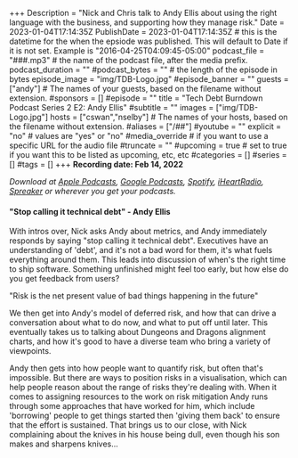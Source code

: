 +++
Description = "Nick and Chris talk to Andy Ellis about using the right language with the business, and supporting how they manage risk."
Date = 2023-01-04T17:14:35Z
PublishDate = 2023-01-04T17:14:35Z # this is the datetime for the when the epsiode was published. This will default to Date if it is not set. Example is "2016-04-25T04:09:45-05:00"
podcast_file = "###.mp3" # the name of the podcast file, after the media prefix.
podcast_duration = ""
#podcast_bytes = "" # the length of the episode in bytes
episode_image = "img/TDB-Logo.jpg"
#episode_banner = ""
guests = ["andy"] # The names of your guests, based on the filename without extension.
#sponsors = []
#episode = ""
title = "Tech Debt Burndown Podcast Series 2 E2: Andy Ellis"
#subtitle = ""
images = ["img/TDB-Logo.jpg"]
hosts = ["cswan","nselby"] # The names of your hosts, based on the filename without extension.
#aliases = ["/##"]
#youtube = ""
explicit = "no" # values are "yes" or "no"
#media_override # if you want to use a specific URL for the audio file
#truncate = ""
#upcoming = true # set to true if you want this to be listed as upcoming, etc, etc
#categories = []
#series = []
#tags = []
+++
**Recording date: Feb 14, 2022**

*Download at [Apple Podcasts](https://podcastsconnect.apple.com/my-podcasts/the-tech-debt-burndown-podcast/1562710899), [Google Podcasts](https://podcasts.google.com/feed/aHR0cHM6Ly93d3cuc3ByZWFrZXIuY29tL3Nob3cvNDg3MzE4MC9lcGlzb2Rlcy9mZWVk), [Spotify](https://open.spotify.com/show/0t15PUgvQYNWQ6LYXJ8zkz), [iHeartRadio](https://iheart.com/podcast/81137852), [Spreaker](https://www.spreaker.com/show/the-tech-debt-burndown-podcast) or wherever you get your podcasts.*

#### "Stop calling it technical debt" - Andy Ellis ####

With intros over, Nick asks Andy about metrics, and Andy immediately responds by saying "stop calling it technical debt". Executives have an understanding of 'debt', and it's not a bad word for them, it's what fuels everything around them. This leads into discussion of when's the right time to ship software. Something unfinished might feel too early, but how else do you get feedback from users?

"Risk is the net present value of bad things happening in the future"

We then get into Andy's model of deferred risk, and how that can drive a conversation about what to do now, and what to put off until later. This eventually takes us to talking about Dungeons and Dragons alignment charts, and how it's good to have a diverse team who bring a variety of viewpoints.

Andy then gets into how people want to quantify risk, but often that's impossible. But there are ways to position risks in a visualisation, which can help people reason about the range of risks they're dealing with. When it comes to assigning resources to the work on risk mitigation Andy runs through some approaches that have worked for him, which include 'borrowing' people to get things started then 'giving them back' to ensure that the effort is sustained. That brings us to our close, with Nick complaining about the knives in his house being dull, even though his son makes and sharpens knives...